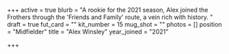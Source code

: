 +++
active = true
blurb = "A rookie for the 2021 season, Alex joined the Frothers through the 'Friends and Family' route, a vein rich with history. "
draft = true
fut_card = ""
kit_number = 15
mug_shot = ""
photos = []
position = "Midfielder"
title = "Alex Winsley"
year_joined = "2021"

+++
